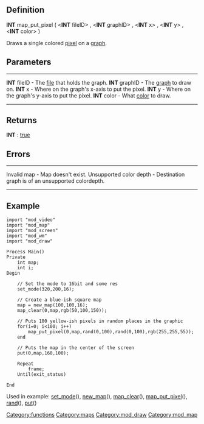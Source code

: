 Definition
----------

**INT** map\_put\_pixel ( &lt;**INT** fileID&gt; , &lt;**INT**
graphID&gt; , &lt;**INT** x&gt; , &lt;**INT** y&gt; , &lt;**INT**
color&gt; )

Draws a single colored [pixel](pixel "wikilink") on a
[graph](graph "wikilink").

Parameters
----------

  ----------------- -----------------------------------------------------
  **INT** fileID    - The [file](file "wikilink") that holds the graph.
  **INT** graphID   - The [graph](graph "wikilink") to draw on.
  **INT** x         - Where on the graph's x-axis to put the pixel.
  **INT** y         - Where on the graph's y-axis to put the pixel.
  **INT** color     - What [color](color "wikilink") to draw.
  ----------------- -----------------------------------------------------

Returns
-------

**INT** : [true](true "wikilink")

Errors
------

  ------------------------- ------------------------------------------------------
  Invalid map               - Map doesn't exist.
  Unsupported color depth   - Destination graph is of an unsupported colordepth.
  ------------------------- ------------------------------------------------------

Example
-------

    import "mod_video"
    import "mod_map"
    import "mod_screen"
    import "mod_wm"
    import "mod_draw"

    Process Main()
    Private
        int map;
        int i;
    Begin

        // Set the mode to 16bit and some res
        set_mode(320,200,16);

        // Create a blue-ish square map
        map = new_map(100,100,16);
        map_clear(0,map,rgb(50,100,150));

        // Puts 100 yellow-ish pixels in random places in the graphic
        for(i=0; i<100; i++)
            map_put_pixel(0,map,rand(0,100),rand(0,100),rgb(255,255,55));
        end

        // Puts the map in the center of the screen
        put(0,map,160,100);

        Repeat
            frame;
        Until(exit_status)

    End

Used in example: [set\_mode](set_mode "wikilink")(),
[new\_map](new_map "wikilink")(), [map\_clear](map_clear "wikilink")(),
[map\_put\_pixel](map_put_pixel "wikilink")(),
[rand](rand "wikilink")(), [put](put "wikilink")()

<Category:functions> <Category:maps> <Category:mod_draw>
<Category:mod_map>
